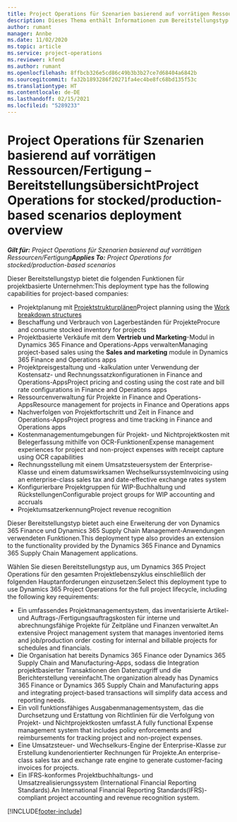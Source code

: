 ```yaml
---
title: Project Operations für Szenarien basierend auf vorrätigen Ressourcen/Fertigung – Bereitstellungsübersicht
description: Dieses Thema enthält Informationen zum Bereitstellungstyp Project Operations für Szenarien basierend auf vorrätigen Ressourcen/Fertigung.
author: rumant
manager: Annbe
ms.date: 11/02/2020
ms.topic: article
ms.service: project-operations
ms.reviewer: kfend
ms.author: rumant
ms.openlocfilehash: 8ffbcb326e5cd86c49b3b3b27ce7d68404a6842b
ms.sourcegitcommit: fa32b1893286f20271fa4ec4be8fc68bd135f53c
ms.translationtype: HT
ms.contentlocale: de-DE
ms.lasthandoff: 02/15/2021
ms.locfileid: "5289233"
---
```

# <a name="project-operations-for-stockedproduction-based-scenarios-deployment-overview"></a><span data-ttu-id="c5c37-103">Project Operations für Szenarien basierend auf vorrätigen Ressourcen/Fertigung – Bereitstellungsübersicht</span><span class="sxs-lookup"><span data-stu-id="c5c37-103">Project Operations for stocked/production-based scenarios deployment overview</span></span>

<span data-ttu-id="c5c37-104">_**Gilt für:** Project Operations für Szenarien basierend auf vorrätigen Ressourcen/Fertigung_</span><span class="sxs-lookup"><span data-stu-id="c5c37-104">_**Applies To:** Project Operations for stocked/production-based scenarios_</span></span>


<span data-ttu-id="c5c37-105">Dieser Bereitstellungstyp bietet die folgenden Funktionen für projektbasierte Unternehmen:</span><span class="sxs-lookup"><span data-stu-id="c5c37-105">This deployment type has the following capabilities for project-based companies:</span></span>

- <span data-ttu-id="c5c37-106">Projektplanung mit [Projektstrukturplänen](work-breakdown-structures.md)</span><span class="sxs-lookup"><span data-stu-id="c5c37-106">Project planning using the [Work breakdown structures](work-breakdown-structures.md)</span></span>
- <span data-ttu-id="c5c37-107">Beschaffung und Verbrauch von Lagerbeständen für Projekte</span><span class="sxs-lookup"><span data-stu-id="c5c37-107">Procure and consume stocked inventory for projects</span></span>
- <span data-ttu-id="c5c37-108">Projektbasierte Verkäufe mit dem **Vertrieb und Marketing**-Modul in Dynamics 365 Finance and Operations-Apps verwalten</span><span class="sxs-lookup"><span data-stu-id="c5c37-108">Managing project-based sales using the **Sales and marketing** module in Dynamics 365 Finance and Operations apps</span></span>
- <span data-ttu-id="c5c37-109">Projektpreisgestaltung und -kalkulation unter Verwendung der Kostensatz- und Rechnungssatzkonfigurationen in Finance and Operations-Apps</span><span class="sxs-lookup"><span data-stu-id="c5c37-109">Project pricing and costing using the cost rate and bill rate configurations in Finance and Operations apps</span></span>
- <span data-ttu-id="c5c37-110">Ressourcenverwaltung für Projekte in Finance and Operations-Apps</span><span class="sxs-lookup"><span data-stu-id="c5c37-110">Resource management for projects in Finance and Operations apps</span></span>
- <span data-ttu-id="c5c37-111">Nachverfolgen von Projektfortschritt und Zeit in Finance and Operations-Apps</span><span class="sxs-lookup"><span data-stu-id="c5c37-111">Project progress and time tracking in Finance and Operations apps</span></span>
- <span data-ttu-id="c5c37-112">Kostenmanagementumgebungen für Projekt- und Nichtprojektkosten mit Belegerfassung mithilfe von OCR-Funktionen</span><span class="sxs-lookup"><span data-stu-id="c5c37-112">Expense management experiences for project and non-project expenses with receipt capture using OCR capabilities</span></span>
- <span data-ttu-id="c5c37-113">Rechnungsstellung mit einem Umsatzsteuersystem der Enterprise-Klasse und einem datumswirksamen Wechselkurssystem</span><span class="sxs-lookup"><span data-stu-id="c5c37-113">Invoicing using an enterprise-class sales tax and date-effective exchange rates system</span></span>
- <span data-ttu-id="c5c37-114">Konfigurierbare Projektgruppen für WIP-Buchhaltung und Rückstellungen</span><span class="sxs-lookup"><span data-stu-id="c5c37-114">Configurable project groups for WIP accounting and accruals</span></span>
- <span data-ttu-id="c5c37-115">Projektumsatzerkennung</span><span class="sxs-lookup"><span data-stu-id="c5c37-115">Project revenue recognition</span></span>

<span data-ttu-id="c5c37-116">Dieser Bereitstellungstyp bietet auch eine Erweiterung der von Dynamics 365 Finance und Dynamics 365 Supply Chain Management-Anwendungen verwendeten Funktionen.</span><span class="sxs-lookup"><span data-stu-id="c5c37-116">This deployment type also provides an extension to the functionality provided by the Dynamics 365 Finance and Dynamics 365 Supply Chain Management applications.</span></span>

<span data-ttu-id="c5c37-117">Wählen Sie diesen Bereitstellungstyp aus, um Dynamics 365 Project Operations für den gesamten Projektlebenszyklus einschließlich der folgenden Hauptanforderungen einzusetzen:</span><span class="sxs-lookup"><span data-stu-id="c5c37-117">Select this deployment type to use Dynamics 365 Project Operations for the full project lifecycle, including the following key requirements:</span></span>

- <span data-ttu-id="c5c37-118">Ein umfassendes Projektmanagementsystem, das inventarisierte Artikel- und Auftrags-/Fertigungsauftragskosten für interne und abrechnungsfähige Projekte für Zeitpläne und Finanzen verwaltet.</span><span class="sxs-lookup"><span data-stu-id="c5c37-118">An extensive Project management system that manages inventoried items and job/production order costing for internal and billable projects for schedules and financials.</span></span>
- <span data-ttu-id="c5c37-119">Die Organisation hat bereits Dynamics 365 Finance oder Dynamics 365 Supply Chain and Manufacturing-Apps, sodass die Integration projektbasierter Transaktionen den Datenzugriff und die Berichterstellung vereinfacht.</span><span class="sxs-lookup"><span data-stu-id="c5c37-119">The organization already has Dynamics 365 Finance or Dynamics 365 Supply Chain and Manufacturing apps and integrating project-based transactions will simplify data access and reporting needs.</span></span>
- <span data-ttu-id="c5c37-120">Ein voll funktionsfähiges Ausgabenmanagementsystem, das die Durchsetzung und Erstattung von Richtlinien für die Verfolgung von Projekt- und Nichtprojektkosten umfasst.</span><span class="sxs-lookup"><span data-stu-id="c5c37-120">A fully functional Expense management system that includes policy enforcements and reimbursements for tracking project and non-project expenses.</span></span>
- <span data-ttu-id="c5c37-121">Eine Umsatzsteuer- und Wechselkurs-Engine der Enterprise-Klasse zur Erstellung kundenorientierter Rechnungen für Projekte.</span><span class="sxs-lookup"><span data-stu-id="c5c37-121">An enterprise-class sales tax and exchange rate engine to generate customer-facing invoices for projects.</span></span>
- <span data-ttu-id="c5c37-122">Ein IFRS-konformes Projektbuchhaltungs- und Umsatzrealisierungssystem (International Financial Reporting Standards).</span><span class="sxs-lookup"><span data-stu-id="c5c37-122">An International Financial Reporting Standards(IFRS)-compliant project accounting and revenue recognition system.</span></span>



[!INCLUDE[footer-include](../includes/footer-banner.md)]